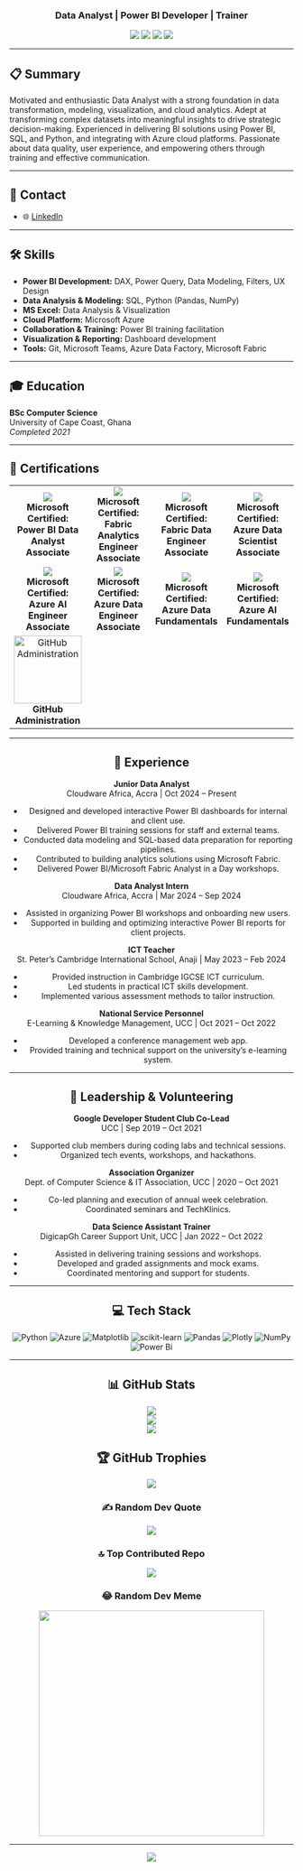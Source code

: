 <h3 align="center">Data Analyst | Power BI Developer | Trainer</h3>

<p align="center">
<a href="https://linkedin.com/in/godwin-woode"><img src="https://img.shields.io/badge/LinkedIn-%230077B5.svg?logo=linkedin&logoColor=white"></a>
<a href="https://facebook.com/kingsley.woode.1"><img src="https://img.shields.io/badge/Facebook-%231877F2.svg?logo=Facebook&logoColor=white"></a>
<a href="https://instagram.com/gk_woode"><img src="https://img.shields.io/badge/Instagram-%23E4405F.svg?logo=Instagram&logoColor=white"></a>
<a href="https://x.com/gk_woode"><img src="https://img.shields.io/badge/X-black.svg?logo=X&logoColor=white"></a>
</p>

---

## 📋 Summary
Motivated and enthusiastic Data Analyst with a strong foundation in data transformation, modeling, visualization, and cloud analytics. Adept at transforming complex datasets into meaningful insights to drive strategic decision-making. Experienced in delivering BI solutions using Power BI, SQL, and Python, and integrating with Azure cloud platforms. Passionate about data quality, user experience, and empowering others through training and effective communication.

---

## 💼 Contact
<!-- - 📞 +233264175879 | +233541416589
- 📧 kingsley.woode@gmail.com -->
- 🌐 [LinkedIn](https://linkedin.com/in/godwin-woode)

---

## 🛠️ Skills
- **Power BI Development:** DAX, Power Query, Data Modeling, Filters, UX Design
- **Data Analysis & Modeling:** SQL, Python (Pandas, NumPy)
- **MS Excel:** Data Analysis & Visualization
- **Cloud Platform:** Microsoft Azure
- **Collaboration & Training:** Power BI training facilitation
- **Visualization & Reporting:** Dashboard development
- **Tools:** Git, Microsoft Teams, Azure Data Factory, Microsoft Fabric

---

## 🎓 Education
**BSc Computer Science**  
University of Cape Coast, Ghana  
_Completed 2021_

---

## 📜 Certifications
<div align="center">
  <table>
    <tr>
    <!-- Microsoft Certified: Power BI Data Analyst Associate -->
      <td align="center" width="25%">
        <a href="https://learn.microsoft.com/api/credentials/share/en-us/gkwoode/E213EB1936607178?sharingId=4BC175BA73E92861" target="_blank">
          <img src="https://learn.microsoft.com/en-us/media/learn/certification/badges/microsoft-certified-associate-badge.svg">
        </a>
        <br>
        <b>Microsoft Certified: Power BI Data Analyst Associate</b>
      </td>
      <!-- Microsoft Certified: Fabric Analytics Engineer Associate -->
      <td align="center" width="25%">
        <a href="https://learn.microsoft.com/api/credentials/share/en-us/gkwoode/EF9FA901AE964707?sharingId=4BC175BA73E92861" target="_blank">
          <img src="https://learn.microsoft.com/en-us/media/learn/certification/badges/microsoft-certified-associate-badge.svg">
        </a>
        <br>
        <b>Microsoft Certified: Fabric Analytics Engineer Associate</b>
      </td>
      <!-- Microsoft Certified: Fabric Data Engineer Associate -->
      <td align="center" width="25%">
        <a href="https://learn.microsoft.com/api/credentials/share/en-us/gkwoode/3FDDC901832C18DB?sharingId=4BC175BA73E92861" target="_blank">
          <img src="https://learn.microsoft.com/en-us/media/learn/certification/badges/microsoft-certified-associate-badge.svg">
        </a>
        <br>
        <b>Microsoft Certified: Fabric Data Engineer Associate</b>
      </td>
      <!-- Microsoft Certified: Azure Data Scientist Associate -->
      <td align="center" width="25%">
        <a href="https://learn.microsoft.com/api/credentials/share/en-us/gkwoode/63B049708300FCB9?sharingId=4BC175BA73E92861"
        target="_blank">
          <img src="https://learn.microsoft.com/en-us/media/learn/certification/badges/microsoft-certified-associate-badge.svg">
        </a>
        <br>
        <b>Microsoft Certified: Azure Data Scientist Associate</b>
      </td>
    </tr>
    <tr>
      <!-- Microsoft Certified: Azure AI Engineer Associate -->
      <td align="center" width="25%">
        <a href="https://learn.microsoft.com/api/credentials/share/en-us/gkwoode/8A95CF8D1F13F0E8?sharingId=4BC175BA73E92861"
        target="_blank">
          <img src="https://learn.microsoft.com/en-us/media/learn/certification/badges/microsoft-certified-associate-badge.svg">
        </a>
        <br>
        <b>Microsoft Certified: Azure AI Engineer Associate</b>
      </td>
      <!-- Microsoft Certified: Azure Data Engineer Associate -->
      <td align="center" width="25%">
        <a href="https://learn.microsoft.com/api/credentials/share/en-us/gkwoode/2ACFE3B727662ED8?sharingId=4BC175BA73E92861"
        target="_blank">
          <img src="https://learn.microsoft.com/en-us/media/learn/certification/badges/microsoft-certified-associate-badge.svg">
        </a>
        <br>
        <b>Microsoft Certified: Azure Data Engineer Associate</b>
      </td>
      <!-- Microsoft Certified: Azure Data Fundamentals -->
      <td align="center" width="25%">
        <a href="https://learn.microsoft.com/api/credentials/share/en-us/gkwoode/EF4E92A294369EDE?sharingId=4BC175BA73E92861"
        target="_blank">
          <img src="https://learn.microsoft.com/en-us/media/learn/certification/badges/microsoft-certified-fundamentals-badge.svg?branch=main">
        </a>
        <br>
        <b>Microsoft Certified: Azure Data Fundamentals</b>
      </td>
      <!-- Microsoft Certified: Azure AI Fundamentals -->
      <td align="center" width="25%">
        <a href="https://learn.microsoft.com/api/credentials/share/en-us/gkwoode/E12F6979A097D266?sharingId=4BC175BA73E92861"
        target="_blank">
          <img src="https://learn.microsoft.com/en-us/media/learn/certification/badges/microsoft-certified-fundamentals-badge.svg?branch=main">
        </a>
        <br>
        <b>Microsoft Certified: Azure AI Fundamentals</b>
      </td>
    </tr>
    <tr>
      <!-- GitHub Administration -->
      <td align="center" width="25%">
        <a href="https://www.credly.com/earner/earned/badge/f398c711-f18e-40ce-b205-d60139b6303d" target="_blank">
          <img src="https://images.credly.com/images/34880f37-8ec8-4542-a78a-73ba6647208e/image.png" width="120" alt="GitHub Administration">
        </a>
        <br>
        <b>GitHub Administration</b>
      </td>
    </tr>
  </table>

---

## 💼 Experience

**Junior Data Analyst**  
Cloudware Africa, Accra | Oct 2024 – Present  
- Designed and developed interactive Power BI dashboards for internal and client use.
- Delivered Power BI training sessions for staff and external teams.
- Conducted data modeling and SQL-based data preparation for reporting pipelines.
- Contributed to building analytics solutions using Microsoft Fabric.
- Delivered Power BI/Microsoft Fabric Analyst in a Day workshops.

**Data Analyst Intern**  
Cloudware Africa, Accra | Mar 2024 – Sep 2024  
- Assisted in organizing Power BI workshops and onboarding new users.
- Supported in building and optimizing interactive Power BI reports for client projects.

**ICT Teacher**  
St. Peter’s Cambridge International School, Anaji | May 2023 – Feb 2024  
- Provided instruction in Cambridge IGCSE ICT curriculum.
- Led students in practical ICT skills development.
- Implemented various assessment methods to tailor instruction.

**National Service Personnel**  
E-Learning & Knowledge Management, UCC | Oct 2021 – Oct 2022  
- Developed a conference management web app.
- Provided training and technical support on the university’s e-learning system.

---

## 🏅 Leadership & Volunteering

**Google Developer Student Club Co-Lead**  
UCC | Sep 2019 – Oct 2021  
- Supported club members during coding labs and technical sessions.
- Organized tech events, workshops, and hackathons.

**Association Organizer**  
Dept. of Computer Science & IT Association, UCC | 2020 – Oct 2021  
- Co-led planning and execution of annual week celebration.
- Coordinated seminars and TechKlinics.

**Data Science Assistant Trainer**  
DigicapGh Career Support Unit, UCC | Jan 2022 – Oct 2022  
- Assisted in delivering training sessions and workshops.
- Developed and graded assignments and mock exams.
- Coordinated mentoring and support for students.

---

## 💻 Tech Stack
![Python](https://img.shields.io/badge/python-3670A0?style=for-the-badge&logo=python&logoColor=ffdd54)
![Azure](https://img.shields.io/badge/azure-%230072C6.svg?style=for-the-badge&logo=microsoftazure&logoColor=white)
![Matplotlib](https://img.shields.io/badge/Matplotlib-%23ffffff.svg?style=for-the-badge&logo=Matplotlib&logoColor=black)
![scikit-learn](https://img.shields.io/badge/scikit--learn-%23F7931E.svg?style=for-the-badge&logo=scikit-learn&logoColor=white)
![Pandas](https://img.shields.io/badge/pandas-%23150458.svg?style=for-the-badge&logo=pandas&logoColor=white)
![Plotly](https://img.shields.io/badge/Plotly-%233F4F75.svg?style=for-the-badge&logo=plotly&logoColor=white)
![NumPy](https://img.shields.io/badge/numpy-%23013243.svg?style=for-the-badge&logo=numpy&logoColor=white)
![Power Bi](https://img.shields.io/badge/power_bi-F2C811?style=for-the-badge&logo=powerbi&logoColor=black)

---

## 📊 GitHub Stats
![](https://github-readme-stats.vercel.app/api?username=gkwoode&theme=dark&hide_border=false&include_all_commits=true&count_private=true)<br/>
![](https://github-readme-streak-stats.herokuapp.com/?user=gkwoode&theme=dark&hide_border=false)<br/>
![](https://github-readme-stats.vercel.app/api/top-langs/?username=gkwoode&theme=dark&hide_border=false&include_all_commits=true&count_private=true&layout=compact)

## 🏆 GitHub Trophies
![](https://github-profile-trophy.vercel.app/?username=gkwoode&theme=radical&no-frame=false&no-bg=true&margin-w=4)

### ✍️ Random Dev Quote
![](https://quotes-github-readme.vercel.app/api?type=horizontal&theme=radical)

### 🔝 Top Contributed Repo
![](https://github-contributor-stats.vercel.app/api?username=gkwoode&limit=5&theme=dark&combine_all_yearly_contributions=true)

### 😂 Random Dev Meme
<img src='https://randommeme-five.vercel.app/' style="height: 400px;"/>

---
[![](https://visitcount.itsvg.in/api?id=gkwoode&icon=0&color=0)](https://visitcount.itsvg.in)

<!-- Proudly created with GPRM ( https://gprm.itsvg.in ) -->
